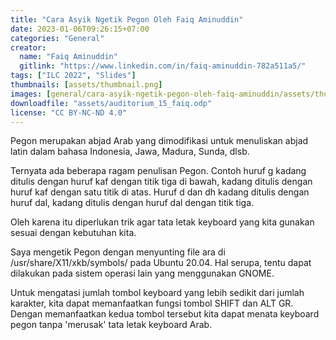 ```yaml
---
title: "Cara Asyik Ngetik Pegon Oleh Faiq Aminuddin"
date: 2023-01-06T09:26:15+07:00
categories: "General"
creator: 
  name: "Faiq Aminuddin"
  gitlink: "https://www.linkedin.com/in/faiq-aminuddin-782a511a5/"
tags: ["ILC 2022", "Slides"]
thumbnails: [assets/thumbnail.png]
images: [general/cara-asyik-ngetik-pegon-oleh-faiq-aminuddin/assets/thumbnail.png]
downloadfile: "assets/auditorium_15_faiq.odp"
license: "CC BY-NC-ND 4.0"
---
```

Pegon merupakan abjad Arab yang dimodifikasi untuk menuliskan abjad latin dalam bahasa Indonesia, Jawa, Madura, Sunda, dlsb.

Ternyata ada beberapa ragam penulisan Pegon.<!--more--> Contoh huruf g kadang ditulis dengan huruf kaf dengan titik tiga di bawah, kadang ditulis dengan huruf kaf dengan satu titik di atas. Huruf d dan dh kadang ditulis dengan huruf dal, kadang ditulis dengan huruf dal dengan titik tiga.

Oleh karena itu diperlukan trik agar tata letak keyboard yang kita gunakan sesuai dengan kebutuhan kita.

Saya mengetik Pegon dengan menyunting file ara di /usr/share/X11/xkb/symbols/ pada Ubuntu 20.04. Hal serupa, tentu dapat dilakukan pada sistem operasi lain yang menggunakan GNOME.

Untuk mengatasi jumlah tombol keyboard yang lebih sedikit dari jumlah karakter, kita dapat memanfaatkan fungsi tombol SHIFT dan ALT GR. Dengan memanfaatkan kedua tombol tersebut kita dapat menata keyboard pegon tanpa 'merusak' tata letak keyboard Arab.